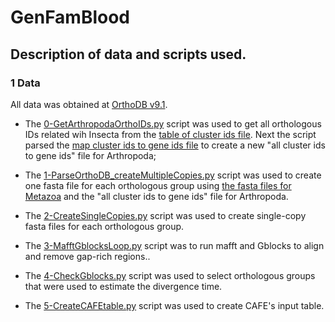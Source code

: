 # GenFamBlood
## Description of data and scripts used.

### 1 Data
All data was obtained at [OrthoDB v9.1](https://www.orthodb.org/v9.1/index.html?page=filelist). 

- The [0-GetArthropodaOrthoIDs.py]() script was used to get all orthologous IDs related wih Insecta from the [table of cluster ids file](https://www.orthodb.org/v9.1/download/odb9v1_OGs.tab.gz). Next the script parsed the [map cluster ids to gene ids file](https://www.orthodb.org/v9.1/download/odb9v1_OG2genes.tab.gz) to create a new "all cluster ids to gene ids" file for Arthropoda;

- The [1-ParseOrthoDB_createMultipleCopies.py]() script was used to create one fasta file for each orthologous group using [the fasta files for Metazoa](https://www.orthodb.org/v9.1/download/odb9v1_metazoa_fasta.tar.gz) and the "all cluster ids to gene ids" file for Arthropoda.

- The [2-CreateSingleCopies.py]() script was used to create single-copy fasta files for each orthologous group. 

- The [3-MafftGblocksLoop.py]() script was to run  mafft and Gblocks to align and remove gap-rich regions..

- The [4-CheckGblocks.py]() script was used to select orthologous groups that were used to estimate the divergence time.

- The [5-CreateCAFEtable.py]() script was used to create CAFE's input table.

